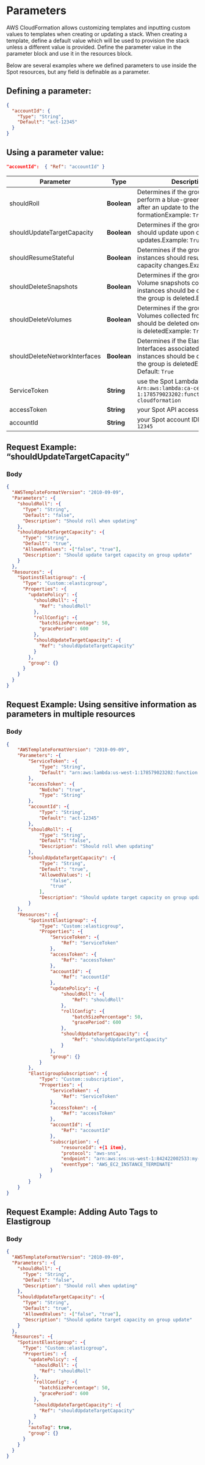 # Parameters

AWS CloudFormation allows customizing templates and inputting custom values to templates when creating or updating a stack. When creating a template, define a default value which will be used to provision the stack unless a different value is provided. Define the parameter value in the parameter block and use it in the resources block.

Below are several examples where we defined parameters to use inside the Spot resources, but any field is definable as a parameter.

## Defining a parameter:

```json
{
  "accountId": {
    "Type": "String",
    "Default": "act-12345"
  }
}
```

## Using a parameter value:

```json
"accountId":  { "Ref": "accountId" }
```

| **Parameter**                 | **Type**    | **Description**                                                                                                                                       |
| ----------------------------- | ----------- | ----------------------------------------------------------------------------------------------------------------------------------------------------- |
| shouldRoll                    | **Boolean** | Determines if the group should perform a blue-green deployment after an update to the cloud formationExample: `True`                                  |
| shouldUpdateTargetCapacity    | **Boolean** | Determines if the groups target should update upon configuration updates.Example: `True`                                                              |
| shouldResumeStateful          | **Boolean** | Determines if the group's stateful instances should resume upon capacity changes.Example: `True`                                                      |
| shouldDeleteSnapshots         | **Boolean** | Determines if the group's EBS Volume snapshots collected from instances should be deleted once the group is deleted.Example: `True`                   |
| shouldDeleteVolumes           | **Boolean** | Determines if the group's EBS Volumes collected from instances should be deleted once the group is deletedExample: `True`                             |
| shouldDeleteNetworkInterfaces | **Boolean** | Determines if the Elastic Network Interfaces associated with the instances should be deleted once the group is deletedExample: `True` Default: `True` |
| ServiceToken                  | **String**  | use the Spot LambdaExample: `Arn:aws:lambda:ca-central-1:178579023202:function:spotinst-cloudformation`                                               |
| accessToken                   | **String**  | your Spot API access token                                                                                                                            |
| accountId                     | **String**  | your Spot account IDExample: `act-12345`                                                                                                              |

## Request Example: “shouldUpdateTargetCapacity”

### Body

```json
{
  "AWSTemplateFormatVersion": "2010-09-09",
  "Parameters": -{
    "shouldRoll": -{
      "Type": "String",
      "Default": "false",
      "Description": "Should roll when updating"
    },
    "shouldUpdateTargetCapacity": -{
      "Type": "String",
      "Default": "true",
      "AllowedValues": -["false", "true"],
      "Description": "Should update target capacity on group update"
    }
  },
  "Resources": -{
    "SpotinstElastigroup": -{
      "Type": "Custom::elasticgroup",
      "Properties": -{
        "updatePolicy": -{
          "shouldRoll": -{
            "Ref": "shouldRoll"
          },
          "rollConfig": -{
            "batchSizePercentage": 50,
            "gracePeriod": 600
          },
          "shouldUpdateTargetCapacity": -{
            "Ref": "shouldUpdateTargetCapacity"
          }
        },
        "group": {}
      }
    }
  }
}
```

## Request Example: Using sensitive information as parameters in multiple resources

### Body

```json
{
    "AWSTemplateFormatVersion": "2010-09-09",
    "Parameters": -{
        "ServiceToken": -{
            "Type": "String",
            "Default": "arn:aws:lambda:us-west-1:178579023202:function:spotinst-cloudformation"
        },
        "accessToken": -{
            "NoEcho": "true",
            "Type": "String"
        },
        "accountId": -{
            "Type": "String",
            "Default": "act-12345"
        },
        "shouldRoll": -{
            "Type": "String",
            "Default": "false",
            "Description": "Should roll when updating"
        },
        "shouldUpdateTargetCapacity": -{
            "Type": "String",
            "Default": "true",
            "AllowedValues": -[
                "false",
                "true"
            ],
            "Description": "Should update target capacity on group update"
        }
    },
    "Resources": -{
        "SpotinstElastigroup": -{
            "Type": "Custom::elasticgroup",
            "Properties": -{
                "ServiceToken": -{
                    "Ref": "ServiceToken"
                },
                "accessToken": -{
                    "Ref": "accessToken"
                },
                "accountId": -{
                    "Ref": "accountId"
                },
                "updatePolicy": -{
                    "shouldRoll": -{
                        "Ref": "shouldRoll"
                    },
                    "rollConfig": -{
                        "batchSizePercentage": 50,
                        "gracePeriod": 600
                    },
                    "shouldUpdateTargetCapacity": -{
                        "Ref": "shouldUpdateTargetCapacity"
                    }
                },
                "group": {}
            }
        },
        "ElastigroupSubscription": -{
            "Type": "Custom::subscription",
            "Properties": -{
                "ServiceToken": -{
                    "Ref": "ServiceToken"
                },
                "accessToken": -{
                    "Ref": "accessToken"
                },
                "accountId": -{
                    "Ref": "accountId"
                },
                "subscription": -{
                    "resourceId": +{1 item},
                    "protocol": "aws-sns",
                    "endpoint": "arn:aws:sns:us-west-1:842422002533:my-topic",
                    "eventType": "AWS_EC2_INSTANCE_TERMINATE"
                }
            }
        }
    }
}
```

## Request Example: Adding Auto Tags to Elastigroup

### Body

```json
{
  "AWSTemplateFormatVersion": "2010-09-09",
  "Parameters": -{
    "shouldRoll": -{
      "Type": "String",
      "Default": "false",
      "Description": "Should roll when updating"
    },
    "shouldUpdateTargetCapacity": -{
      "Type": "String",
      "Default": "true",
      "AllowedValues": -["false", "true"],
      "Description": "Should update target capacity on group update"
    }
  },
  "Resources": -{
    "SpotinstElastigroup": -{
      "Type": "Custom::elasticgroup",
      "Properties": -{
        "updatePolicy": -{
          "shouldRoll": -{
            "Ref": "shouldRoll"
          },
          "rollConfig": -{
            "batchSizePercentage": 50,
            "gracePeriod": 600
          },
          "shouldUpdateTargetCapacity": -{
            "Ref": "shouldUpdateTargetCapacity"
          }
        },
        "autoTag": true,
        "group": {}
      }
    }
  }
}
```
